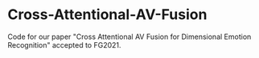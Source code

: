 # Cross-Attentional-AV-Fusion
Code for our paper "Cross Attentional AV Fusion for Dimensional Emotion Recognition" accepted to FG2021.
